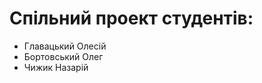 # Спільний проект студентів:
<ul>
  <li>
    Главацький Олесій
  </li>
  <li>
    Бортовський Олег
  </li>
    <li>
    Чижик Назарій
  </li>
</ul>
